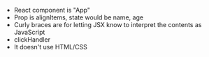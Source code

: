 - React component is "App"
- Prop is alignItems, state would be name, age
- Curly braces are for letting JSX know to interpret the contents as JavaScript
- clickHandler
- It doesn't use HTML/CSS